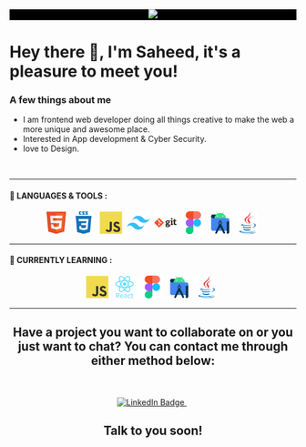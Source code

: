 <div align="center">
    <div style="background:#000000;">
  <img src="https://media.giphy.com/media/hqU2KkjW5bE2v2Z7Q2/giphy.gif" width="250" />
    </div>
  </div>
  
  # Hey there :wave:, I'm Saheed, it's a pleasure to meet you!
  
  ### A few things about me
  - I am frontend web developer doing all things creative to make the web a more unique and awesome place.
  - Interested in App development & Cyber Security.
  - Iove to Design.
  <!-- - Graduated in 2021 with a B.S.C in Information Technology from Calicut University University
    -->
  
  <br>
  
  ---
  
  #### :book: LANGUAGES & TOOLS :
  <div align="center">
  <div>
    <img src="https://github.com/devicons/devicon/blob/master/icons/html5/html5-original.svg" title="HTML5" alt="HTML" width="40" height="40"/>&nbsp;
    <img src="https://github.com/devicons/devicon/blob/master/icons/css3/css3-plain-wordmark.svg"  title="CSS3" alt="CSS" width="40" height="40"/>&nbsp;
    <img src="https://github.com/devicons/devicon/blob/master/icons/javascript/javascript-original.svg" title="JavaScript" alt="JavaScript" width="40" height="40"/>&nbsp;
      <img src="https://github.com/devicons/devicon/blob/master/icons/tailwindcss/tailwindcss-plain.svg" title="TailwindCSS" alt="TailwindCSS" width="40" height="40" />&nbsp;
    <img src="https://github.com/devicons/devicon/blob/master/icons/git/git-original-wordmark.svg" title="Git" alt="Git" width="40" height="40"/>&nbsp;
    <img src="https://github.com/devicons/devicon/blob/master/icons/figma/figma-original.svg" title="Figma" alt="Figma" width="40" height="40"/>&nbsp;
    <img src="https://github.com/devicons/devicon/blob/master/icons/androidstudio/androidstudio-original.svg" title="Androidstudio" alt="Androidstudio" width="40" height="40"/>&nbsp;
     <img src="https://github.com/devicons/devicon/blob/master/icons/java/java-original.svg" title="Java" alt="Java" width="40" height="40"/>&nbsp;
   
  </div>
  </div>
  
  ---
  
  #### :seedling: CURRENTLY LEARNING :
  <div align="center">
    <img src="https://github.com/devicons/devicon/blob/master/icons/javascript/javascript-original.svg" title="JavaScript" alt="JavaScript" width="40" height="40"/>&nbsp;
    <img src="https://github.com/devicons/devicon/blob/master/icons/react/react-original-wordmark.svg" title="React" alt="React" width="40" height="40"/>&nbsp; <img src="https://github.com/devicons/devicon/blob/master/icons/figma/figma-original.svg" title="Figma" alt="Figma" width="40" height="40"/>&nbsp;
    <img src="https://github.com/devicons/devicon/blob/master/icons/androidstudio/androidstudio-original.svg" title="Androidstudio" alt="Androidstudio" width="40" height="40"/>&nbsp;
     <img src="https://github.com/devicons/devicon/blob/master/icons/java/java-original.svg" title="Java" alt="Java" width="40" height="40"/>&nbsp;
  
   
  
  ---
 <!-- 🤔 I’m looking for help with ... -->

  ## Have a project you want to collaborate on or you just want to chat? You can contact me through either method below:
<div id="badges" align="center">
  <br><br>
  <a href="https://www.linkedin.com/in/saheedpm">
    <img src="https://img.shields.io/badge/LinkedIn-blue?style=for-the-badge&logo=linkedin&logoColor=white" alt="LinkedIn Badge"/>
  </a>&nbsp;
 
  <!-- <a href="https://www.twitter.com/">
      <img src="https://img.shields.io/badge/Twitter-blue?style=for-the-badge&logo=twitter&logoColor=white&color=1DA1F2" alt="Twitter Badge" />
    </a>&nbsp;
    <a href="https://www.instagram.com/">
      <img src="https://img.shields.io/badge/Instagram-blue?style=for-the-badge&logo=instagram&logoColor=white&color=e95950" alt="Instagram Badge" />
    </a>&nbsp;
    <a href="mailto:@gmail.com">
      <img src="https://img.shields.io/badge/Gmail-blue?style=for-the-badge&logo=gmail&logoColor=white&color=bb001b" alt="Email Badge" />
    </a> -->
  
  <h2>Talk to you soon!</h2>
</div>
  <!--PROFILEVIEWS
  ![](https://komarev.com/ghpvc/?username=SAHEEDPM&style=for-the-badge) 
  


**SAHEEDPM/SAHEEDPM** is a ✨ _special_ ✨ repository because its `README.md` (this file) appears on your GitHub profile.

Here are some ideas to get you started:

- 🔭 I’m currently working on ...
- 🌱 I’m currently learning ...
- 👯 I’m looking to collaborate on ...
- 🤔 I’m looking for help with ...
- 💬 Ask me about ...
- 📫 How to reach me: ...
- 😄 Pronouns: ...
- ⚡ Fun fact: ...
-->
